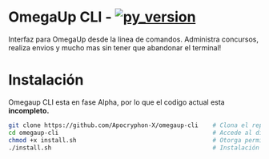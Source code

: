 # OmegaUp CLI - [![py_version](https://img.shields.io/badge/Python-%E2%89%A5%203.7-blue.svg?style=for-the-badge&logo=python&logoColor=ffffff)](https://www.python.org/downloads/)
Interfaz para OmegaUp desde la linea de comandos. Administra concursos, realiza envios y mucho mas sin tener que abandonar el terminal!

# Instalación

Omegaup CLI esta en fase Alpha, por lo que el codigo actual esta **incompleto.**
```bash
git clone https://github.com/Apocryphon-X/omegaup-cli    # Clona el repositorio
cd omegaup-cli                                           # Accede al directorio
chmod +x install.sh                                      # Otorga permisos de ejecución
./install.sh                                             # Instalación de la OmegaUp CLI
```
